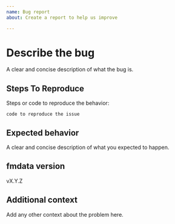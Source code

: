 ```yaml
---
name: Bug report
about: Create a report to help us improve

---
```


# Describe the bug

A clear and concise description of what the bug is.

## Steps To Reproduce

Steps or code to reproduce the behavior:

    code to reproduce the issue

## Expected behavior

A clear and concise description of what you expected to happen.

## fmdata version

vX.Y.Z

## Additional context

Add any other context about the problem here.
